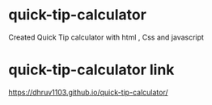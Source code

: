 # quick-tip-calculator
Created Quick Tip calculator with html , Css and javascript

# quick-tip-calculator link
https://dhruv1103.github.io/quick-tip-calculator/
